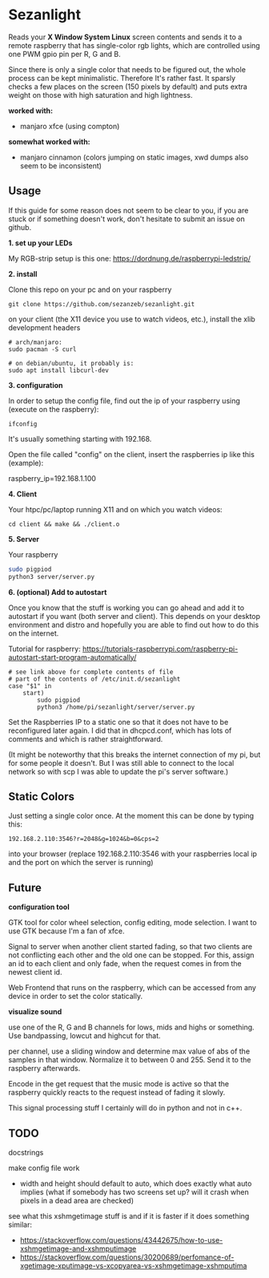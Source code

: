 # Sezanlight

Reads your **X Window System Linux** screen contents and sends it to a remote raspberry that has single-color
rgb lights, which are controlled using one PWM gpio pin per R, G and B.

Since there is only a single color that needs to be figured out, the whole process can be kept minimalistic.
Therefore It's rather fast. It sparsly checks a few places on the screen (150 pixels by default) and puts
extra weight on those with high saturation and high lightness.

**worked with:**
- manjaro xfce (using compton)

**somewhat worked with:**
- manjaro cinnamon (colors jumping on static images, xwd dumps also seem to be inconsistent)

## Usage

If this guide for some reason does not seem to be clear to you, if you are stuck or if something doesn't work,
don't hesitate to submit an issue on github.

**1. set up your LEDs**

My RGB-strip setup is this one: https://dordnung.de/raspberrypi-ledstrip/

**2. install**

Clone this repo on your pc and on your raspberry

```
git clone https://github.com/sezanzeb/sezanlight.git
```

on your client (the X11 device you use to watch videos, etc.), install the xlib development headers

```
# arch/manjaro:
sudo pacman -S curl
```
```
# on debian/ubuntu, it probably is:
sudo apt install libcurl-dev
```

**3. configuration**

In order to setup the config file, find out the ip of your raspberry using (execute on the raspberry):

```
ifconfig
```

It's usually something starting with 192.168.

Open the file called "config" on the client, insert the raspberries ip like this (example):

raspberry_ip=192.168.1.100

**4. Client**

Your htpc/pc/laptop running X11 and on which you watch videos:

```
cd client && make && ./client.o
```

**5. Server**

Your raspberry

```bash
sudo pigpiod
python3 server/server.py
```

**6. (optional) Add to autostart**

Once you know that the stuff is working you can go ahead and add it to autostart
if you want (both server and client). This depends on your desktop environment and
distro and hopefully you are able to find out how to do this on the internet.

Tutorial for raspberry: https://tutorials-raspberrypi.com/raspberry-pi-autostart-start-program-automatically/

```
# see link above for complete contents of file
# part of the contents of /etc/init.d/sezanlight
case "$1" in
    start)
        sudo pigpiod
        python3 /home/pi/sezanlight/server/server.py
```

Set the Raspberries IP to a static one so that it does not have to be reconfigured
later again. I did that in dhcpcd.conf, which has lots of comments and which is rather
straightforward.

(It might be noteworthy that this breaks the internet connection of my pi,
but for some people it doesn't. But I was still able to connect to the local network so with scp I was able to update the pi's server software.)

## Static Colors

Just setting a single color once. At the moment this can be done by typing this:

```
192.168.2.110:3546?r=2048&g=1024&b=0&cps=2
```

into your browser (replace 192.168.2.110:3546 with your raspberries local ip and the port on which the server is running)

## Future

**configuration tool**

GTK tool for color wheel selection, config editing, mode selection. I want to use GTK because I'm a fan of xfce.

Signal to server when another client started fading, so that two clients are not conflicting each other and the old one
can be stopped. For this, assign an id to each client and only fade, when the request comes in from the newest client id.

Web Frontend that runs on the raspberry, which can be accessed from any device in order to set the color statically.

**visualize sound**

use one of the R, G and B channels for lows, mids and highs or something. Use bandpassing, lowcut and highcut for that.

per channel, use a sliding window and determine max value of abs of the samples in that window. Normalize it to
between 0 and 255. Send it to the raspberry afterwards.

Encode in the get request that the music mode is active so that the raspberry quickly reacts to the request instead of
fading it slowly.

This signal processing stuff I certainly will do in python and not in c++.

## TODO

docstrings

make config file work

- width and height should default to auto, which does exactly what auto implies
(what if somebody has two screens set up? will it crash when pixels in a dead area are checked)

see what this xshmgetimage stuff is and if it is faster if it does something similar:
- https://stackoverflow.com/questions/43442675/how-to-use-xshmgetimage-and-xshmputimage 
- https://stackoverflow.com/questions/30200689/perfomance-of-xgetimage-xputimage-vs-xcopyarea-vs-xshmgetimage-xshmputima